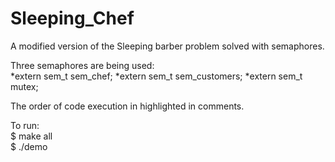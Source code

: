 # Sleeping_Chef
A modified version of the Sleeping barber problem solved with semaphores.

Three semaphores are being used:  
  *extern sem_t sem_chef;
  *extern sem_t sem_customers;
  *extern sem_t mutex;  

The order of code execution in highlighted in comments.  

To run:  
$ make all  
$ ./demo